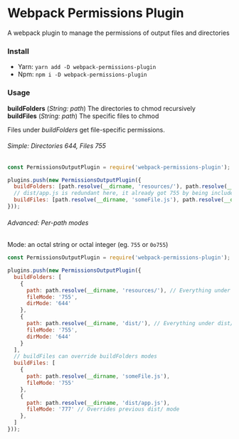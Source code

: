 # Webpack Permissions Plugin
A webpack plugin to manage the permissions of output files and directories

### Install

- Yarn: `yarn add -D webpack-permissions-plugin`
- Npm: `npm i -D webpack-permissions-plugin`

### Usage

**buildFolders** (*String: path*) The directories to chmod recursively  
**buildFiles** (*String: path*) The specific files to chmod  
  
Files under *buildFolders* get file-specific permissions.

###### Simple: Directories 644, Files 755

```javascript
const PermissionsOutputPlugin = require('webpack-permissions-plugin');

plugins.push(new PermissionsOutputPlugin({
  buildFolders: [path.resolve(__dirname, 'resources/'), path.resolve(__dirname, 'dist/')],
  // dist/app.js is redundant here, it already got 755 by being included in the buildFolder above
  buildFiles: [path.resolve(__dirname, 'someFile.js'), path.resolve(__dirname, 'dist/app.js')]
}));
```
###### Advanced: Per-path modes

Mode: an octal string or octal integer (eg. `755` or `0o755`)
```javascript
const PermissionsOutputPlugin = require('webpack-permissions-plugin');

plugins.push(new PermissionsOutputPlugin({
  buildFolders: [
    {
      path: path.resolve(__dirname, 'resources/'), // Everything under resources/ gets these modes
      fileMode: '755',
      dirMode: '644'
    },
    {
      path: path.resolve(__dirname, 'dist/'), // Everything under dist/ gets these modes
      fileMode: '755',
      dirMode: '644'
    }
  ],
  // buildFiles can override buildFolders modes
  buildFiles: [
    {
      path: path.resolve(__dirname, 'someFile.js'),
      fileMode: '755'
    },
    {
      path: path.resolve(__dirname, 'dist/app.js'),
      fileMode: '777' // Overrides previous dist/ mode
    },
  ]
}));
```
